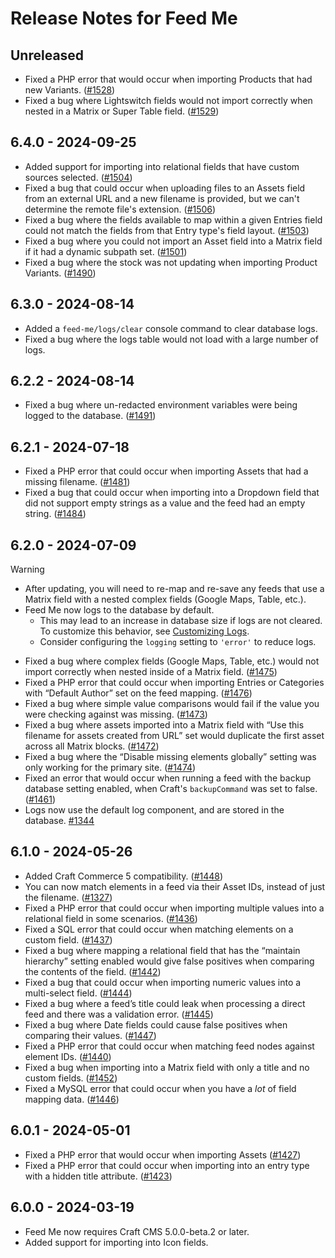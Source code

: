 # Release Notes for Feed Me

## Unreleased

- Fixed a PHP error that would occur when importing Products that had new Variants. ([#1528](https://github.com/craftcms/feed-me/pull/1528))
- Fixed a bug where Lightswitch fields would not import correctly when nested in a Matrix or Super Table field. ([#1529](https://github.com/craftcms/feed-me/pull/1529))

## 6.4.0 - 2024-09-25

- Added support for importing into relational fields that have custom sources selected. ([#1504](https://github.com/craftcms/feed-me/pull/1504))
- Fixed a bug that could occur when uploading files to an Assets field from an external URL and a new filename is provided, but we can't determine the remote file's extension. ([#1506](https://github.com/craftcms/feed-me/pull/1506))
- Fixed a bug where the fields available to map within a given Entries field could not match the fields from that Entry type's field layout. ([#1503](https://github.com/craftcms/feed-me/pull/1503))
- Fixed a bug where you could not import an Asset field into a Matrix field if it had a dynamic subpath set. ([#1501](https://github.com/craftcms/feed-me/pull/1501))
- Fixed a bug where the stock was not updating when importing Product Variants. ([#1490](https://github.com/craftcms/feed-me/pull/1490))

## 6.3.0 - 2024-08-14

- Added a `feed-me/logs/clear` console command to clear database logs.
- Fixed a bug where the logs table would not load with a large number of logs.

## 6.2.2 - 2024-08-14

- Fixed a bug where un-redacted environment variables were being logged to the database. ([#1491](https://github.com/craftcms/feed-me/issues/1491))

## 6.2.1 - 2024-07-18

- Fixed a PHP error that could occur when importing Assets that had a missing filename. ([#1481](https://github.com/craftcms/feed-me/pull/1481))
- Fixed a bug that could occur when importing into a Dropdown field that did not support empty strings as a value and the feed had an empty string. ([#1484](https://github.com/craftcms/feed-me/pull/1484))

## 6.2.0 - 2024-07-09

> [!WARNING]
> - After updating, you will need to re-map and re-save any feeds that use a Matrix field with a nested complex fields (Google Maps, Table, etc.).
> - Feed Me now logs to the database by default.
>   - This may lead to an increase in database size if logs are not cleared. To customize this behavior, see [Customizing Logs](README.md#customizing-logs).
>   - Consider configuring the `logging` setting to `'error'` to reduce logs.

- Fixed a bug where complex fields (Google Maps, Table, etc.) would not import correctly when nested inside of a Matrix field. ([#1475](https://github.com/craftcms/feed-me/pull/1475))
- Fixed a PHP error that could occur when importing Entries or Categories with “Default Author” set on the feed mapping. ([#1476](https://github.com/craftcms/feed-me/pull/1476))
- Fixed a bug where simple value comparisons would fail if the value you were checking against was missing. ([#1473](https://github.com/craftcms/feed-me/pull/1473))
- Fixed a bug where assets imported into a Matrix field with “Use this filename for assets created from URL” set would duplicate the first asset across all Matrix blocks. ([#1472](https://github.com/craftcms/feed-me/pull/1472))
- Fixed a bug where the “Disable missing elements globally” setting was only working for the primary site. ([#1474](https://github.com/craftcms/feed-me/pull/1474))
- Fixed an error that would occur when running a feed with the backup database setting enabled, when Craft's `backupCommand` was set to false. ([#1461](https://github.com/craftcms/feed-me/pull/1461))
- Logs now use the default log component, and are stored in the database. [#1344](https://github.com/craftcms/feed-me/issues/1344)

## 6.1.0 - 2024-05-26

- Added Craft Commerce 5 compatibility. ([#1448](https://github.com/craftcms/feed-me/pull/1448/))
- You can now match elements in a feed via their Asset IDs, instead of just the filename. ([#1327](https://github.com/craftcms/feed-me/pull/1327))
- Fixed a PHP error that could occur when importing multiple values into a relational field in some scenarios. ([#1436](https://github.com/craftcms/feed-me/pull/1436))
- Fixed a SQL error that could occur when matching elements on a custom field. ([#1437](https://github.com/craftcms/feed-me/pull/1437))
- Fixed a bug where mapping a relational field that has the “maintain hierarchy” setting enabled would give false positives when comparing the contents of the field. ([#1442](https://github.com/craftcms/feed-me/pull/1442))
- Fixed a bug that could occur when importing numeric values into a multi-select field.  ([#1444](https://github.com/craftcms/feed-me/pull/1444))
- Fixed a bug where a feed’s title could leak when processing a direct feed and there was a validation error. ([#1445](https://github.com/craftcms/feed-me/pull/1445))
- Fixed a bug where Date fields could cause false positives when comparing their values. ([#1447](https://github.com/craftcms/feed-me/pull/1447))
- Fixed a PHP error that could occur when matching feed nodes against element IDs. ([#1440](https://github.com/craftcms/feed-me/pull/1440))
- Fixed a bug when importing into a Matrix field with only a title and no custom fields. ([#1452](https://github.com/craftcms/feed-me/pull/1452))
- Fixed a MySQL error that could occur when you have a _lot_ of field mapping data. ([#1446](https://github.com/craftcms/feed-me/pull/1446))

## 6.0.1 - 2024-05-01

- Fixed a PHP error that would occur when importing Assets ([#1427](https://github.com/craftcms/feed-me/pull/1427))
- Fixed a PHP error that could occur when importing into an entry type with a hidden title attribute. ([#1423](https://github.com/craftcms/feed-me/pull/1423))

## 6.0.0 - 2024-03-19

- Feed Me now requires Craft CMS 5.0.0-beta.2 or later.
- Added support for importing into Icon fields.
